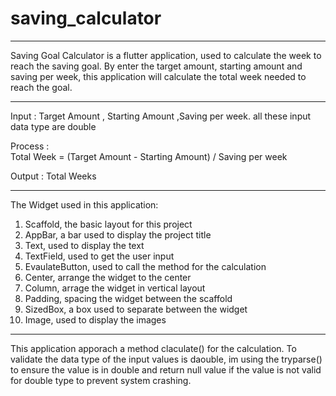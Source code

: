 # saving_calculator

---------------------------------------------------------------------------
Saving Goal Calculator is a flutter application, used to calculate the week to reach the saving goal. By enter the target amount, starting amount and saving per week, this application will calculate the total week needed to reach the goal.

---------------------------------------------------------------------------
Input : Target Amount , Starting Amount ,Saving per week. all these input data type are double

Process :                  
Total Week = (Target Amount - Starting Amount) / Saving per week
                                    

Output : Total Weeks

---------------------------------------------------------------------------
The Widget used in this application:
1. Scaffold, the basic layout for this project
2. AppBar, a bar used to display the project title 
3. Text, used to display the text 
4. TextField, used to get the user input 
5. EvaulateButton, used to call the method for the calculation
6. Center, arrange the widget to the center 
7. Column, arrage the widget in vertical layout 
8. Padding, spacing the widget between the scaffold
9. SizedBox, a box used to separate between the widget 
10. Image, used to display the images

---------------------------------------------------------------------------
This application apporach a method claculate() for the calculation.
To validate the data type of the input values is daouble, im using the tryparse() to ensure the value is in double and return null value if the value is not valid for double type to prevent system crashing.